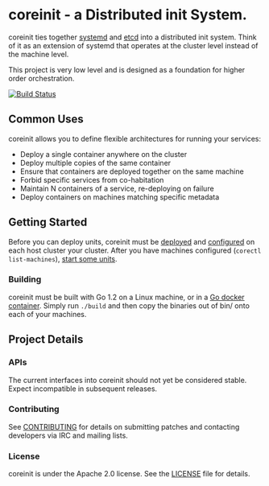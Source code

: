 # coreinit - a Distributed init System.

coreinit ties together [systemd](http://coreos.com/using-coreos/systemd) and [etcd](https://github.com/coreos/etcd) into a distributed init system. Think of it as an extension of systemd that operates at the cluster level instead of the machine level.

This project is very low level and is designed as a foundation for higher order orchestration.

[![Build Status](https://travis-ci.org/coreos/coreinit.png?branch=master)](https://travis-ci.org/coreos/coreinit)

## Common Uses

coreinit allows you to define flexible architectures for running your services:

* Deploy a single container anywhere on the cluster
* Deploy multiple copies of the same container
* Ensure that containers are deployed together on the same machine
* Forbid specific services from co-habitation
* Maintain N containers of a service, re-deploying on failure
* Deploy containers on machines matching specific metadata

## Getting Started

Before you can deploy units, coreinit must be [deployed][deploy] and [configured][configure] on each host cluster your cluster. After you have machines configured (`corectl list-machines`), [start some units][using-the-client.md].

[using-the-client.md]: https://github.com/coreos/coreinit/blob/master/Documentation/using-the-client.md
[deploy]: https://github.com/coreos/coreinit/blob/master/Documentation/deployment.md
[configure]: https://github.com/coreos/coreinit/blob/master/Documentation/configuration.md

### Building

coreinit must be built with Go 1.2 on a Linux machine, or in a [Go docker container](https://index.docker.io/u/miksago/ubuntu-go/). Simply run `./build` and then copy the binaries out of bin/ onto each of your machines.

## Project Details

### APIs

The current interfaces into coreinit should not yet be considered stable. Expect incompatible in subsequent releases.

### Contributing

See [CONTRIBUTING](CONTRIBUTING.md) for details on submitting patches and contacting developers via IRC and mailing lists.

### License

coreinit is under the Apache 2.0 license. See the [LICENSE](LICENSE) file for details.

